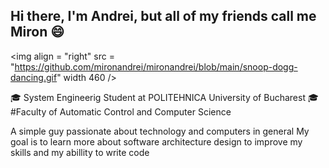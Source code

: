 ## Hi there, I'm Andrei, but all of my friends call me Miron :smile:

<img align = "right" src = "https://github.com/mironandrei/mironandrei/blob/main/snoop-dogg-dancing.gif" width 460 />

:mortar_board: System Engineerig Student at POLITEHNICA University of Bucharest
:mortar_board: #Faculty of Automatic Control and Computer Science


A simple guy passionate about technology and computers in general
My goal is to learn more about software architecture design to improve my skills and my abillity to write code

